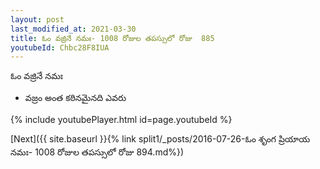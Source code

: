 ```yaml
---
layout: post
last_modified_at: 2021-03-30
title: ఓం వజ్రినే నమః- 1008 రోజుల తపస్సులో రోజు  885
youtubeId: Chbc28F8IUA
---
```

 
 
 ఓం వజ్రినే నమః  
 
 - వజ్రం అంత కఠినమైనది ఎవరు 
 
  
 
  
 
 
 
 
 
 


{% include youtubePlayer.html id=page.youtubeId %}
 
[Next]({{ site.baseurl }}{% link  split1/_posts/2016-07-26-ఓం శృంగ ప్రియాయ నమః- 1008 రోజుల తపస్సులో రోజు  894.md%})
 

